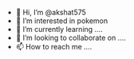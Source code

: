 - 👋 Hi, I’m @akshat575
- 👀 I’m interested in pokemon
- 🌱 I’m currently learning ....
- 💞️ I’m looking to collaborate on ....
- 📫 How to reach me ....

<!---
akshat575/akshat575 is a ✨ special ✨ repository because its `README.md` (this file) appears on your GitHub profile.
You can click the Preview link to take a look at your changes.
--->
